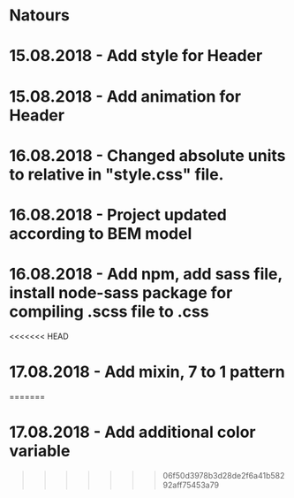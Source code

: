 # Natours
# 15.08.2018 - Add style for Header
# 15.08.2018 - Add animation for Header
# 16.08.2018 - Changed absolute units to relative in "style.css" file.
# 16.08.2018 - Project updated according to BEM model
# 16.08.2018 - Add npm, add sass file, install node-sass package for compiling .scss file to .css
<<<<<<< HEAD
# 17.08.2018 - Add mixin, 7 to 1 pattern
=======
# 17.08.2018 - Add additional color variable
>>>>>>> 06f50d3978b3d28de2f6a41b58292aff75453a79
